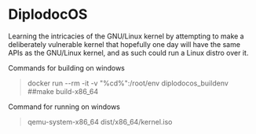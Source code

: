 # DiplodocOS
Learning the intricacies of the GNU/Linux kernel by attempting to make a deliberately vulnerable kernel that hopefully one day will have the same APIs as the GNU/Linux kernel, and as such could run a Linux distro over it.

Commands for building on windows
>docker run --rm -it -v "%cd%":/root/env diplodocos_buildenv
	\##make build-x86_64

Command for running on windows
>qemu-system-x86_64 dist/x86_64/kernel.iso
